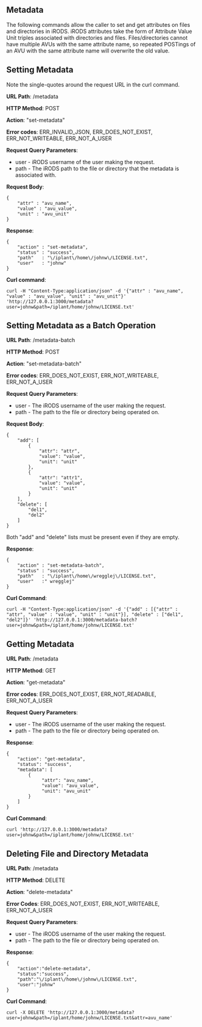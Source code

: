 Metadata
---------------------------

The following commands allow the caller to set and get attributes on files and directories in iRODS. iRODS attributes take the form of Attribute Value Unit triples associated with directories and files. Files/directories cannot have multiple AVUs with the same attribute name, so repeated POSTings of an AVU with the same attribute name will overwrite the old value.


Setting Metadata
------------------------------------
Note the single-quotes around the request URL in the curl command.

__URL Path__: /metadata

__HTTP Method__: POST

__Action__: "set-metadata"

__Error codes__: ERR_INVALID_JSON, ERR_DOES_NOT_EXIST, ERR_NOT_WRITEABLE, ERR_NOT_A_USER

__Request Query Parameters__:
* user - iRODS username of the user making the request.
* path - The iRODS path to the file or directory that the metadata is associated with.    

__Request Body__:

    {
        "attr" : "avu_name", 
        "value" : "avu_value", 
        "unit" : "avu_unit"
    }

__Response__:

    {
        "action" : "set-metadata",
        "status" : "success",
        "path"   : "\/iplant\/home\/johnw\/LICENSE.txt",
        "user"   : "johnw"
    }

__Curl command__:

    curl -H "Content-Type:application/json" -d '{"attr" : "avu_name", "value" : "avu_value", "unit" : "avu_unit"}' 'http://127.0.0.1:3000/metadata?user=johnw&path=/iplant/home/johnw/LICENSE.txt'


Setting Metadata as a Batch Operation
-------------------------------------
__URL Path__: /metadata-batch

__HTTP Method__: POST

__Action__: "set-metadata-batch"

__Error codes__: ERR_DOES_NOT_EXIST, ERR_NOT_WRITEABLE, ERR_NOT_A_USER

__Request Query Parameters__:
* user - The iRODS username of the user making the request.
* path - The path to the file or directory being operated on.

__Request Body__:

    { 
        "add": [ 
            { 
                "attr": "attr", 
                "value": "value", 
                "unit": "unit" 
            }, 
            { 
                "attr": "attr1", 
                "value": "value", 
                "unit": "unit" 
            } 
        ], 
        "delete": [ 
            "del1", 
            "del2" 
        ] 
    } 
    
Both "add" and "delete" lists must be present even if they are empty.

__Response__:

    {
        "action" : "set-metadata-batch",
        "status" : "success",
        "path"   : "\/iplant\/home\/wregglej\/LICENSE.txt",
        "user"   :" wregglej"
    }

__Curl Command__:

    curl -H "Content-Type:application/json" -d '{"add" : [{"attr" : "attr", "value" : "value", "unit" : "unit"}], "delete" : ["del1", "del2"]}' 'http://127.0.0.1:3000/metadata-batch?user=johnw&path=/iplant/home/johnw/LICENSE.txt'
    

Getting Metadata
------------------------------------
__URL Path__: /metadata

__HTTP Method__: GET

__Action__: "get-metadata"

__Error codes__: ERR_DOES_NOT_EXIST, ERR_NOT_READABLE, ERR_NOT_A_USER

__Request Query Parameters__:
* user - The iRODS username of the user making the request.
* path - The path to the file or directory being operated on.

__Response__:

    {
        "action": "get-metadata",
        "status": "success",
        "metadata": [
            {
                 "attr": "avu_name",
                 "value": "avu_value",
                 "unit": "avu_unit"
            }
        ]
    }

__Curl Command__:

    curl 'http://127.0.0.1:3000/metadata?user=johnw&path=/iplant/home/johnw/LICENSE.txt'


Deleting File and Directory Metadata
------------------------------------
__URL Path__: /metadata

__HTTP Method__: DELETE

__Action__: "delete-metadata"

__Error Codes__: ERR_DOES_NOT_EXIST, ERR_NOT_WRITEABLE, ERR_NOT_A_USER

__Request Query Parameters__:
* user - The iRODS username of the user making the request.
* path - The path to the file or directory being operated on.

__Response__:

    {
        "action":"delete-metadata",
        "status":"success",
        "path":"\/iplant\/home\/johnw\/LICENSE.txt",
        "user":"johnw"
    }

__Curl Command__:

    curl -X DELETE 'http://127.0.0.1:3000/metadata?user=johnw&path=/iplant/home/johnw/LICENSE.txt&attr=avu_name'


